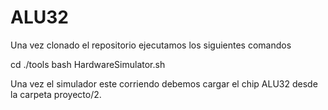 # ALU32


Una vez clonado el repositorio ejecutamos los siguientes comandos

cd ./tools
bash HardwareSimulator.sh

Una vez el simulador este corriendo debemos cargar el chip ALU32 desde la carpeta proyecto/2.
